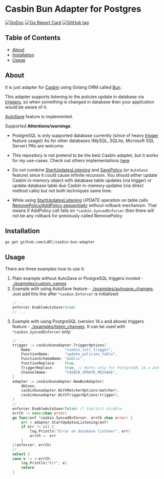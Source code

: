 
# Casbin Bun Adapter for Postgres

[![GoDoc](https://godoc.org/github.com/LdDl/casbin-bun-adapter?status.svg)](https://godoc.org/github.com/LdDl/casbin-bun-adapter) [![Go Report Card](https://goreportcard.com/badge/github.com/LdDl/casbin-bun-adapter)](https://goreportcard.com/report/github.com/LdDl/casbin-bun-adapter) [![GitHub tag](https://img.shields.io/github/tag/LdDl/casbin-bun-adapter.svg)](https://github.com/LdDl/casbin-bun-adapter/releases)

## Table of Contents
- [About](#about)
- [Installation](#installation)
- [Usage](#usage)


## About

It is just adapter for [Casbin](https://casbin.org/) using Golang ORM called [Bun](https://bun.uptrace.dev/).

This adapter supports listening to the policies update in database via [triggers](https://www.postgresql.org/docs/8.1/triggers.html), so when something is changed in database then your application would be aware of it.

[AutoSave](https://casbin.org/docs/adapters/#autosave) feature is implemented.

Supported
__Attentions/warnings__:

- PostgreSQL is only supported database currently (since of heavy [trigger](https://www.postgresql.org/docs/8.1/triggers.html) feature usage)! As for other databases (MySQL, SQLite, Microsoft SQL Server) PRs are welcome.

- This repository is not pretend to be the best Casbin adapter, but it works for my use-cases. Check out others implementations [here](https://casbin.org/docs/adapters/#supported-adapters)

- Do not combine [StartUpdatesListening](./trigger.go#L159) and [SavePolicy](./adapter.go#L158) (or `AutoSave` feature) since it could cause infinite recursion. You should either update Casbin in-memory object with database table updates (via trigger) or update database table due Casbin in-memory updates (via direct method calls) but not both techniques same time.

- While using [StartUpdatesListening](./trigger.go#L159) _UPDATE_ operation on table calls [RemovePolicy/AddPolicy sequentially](./trigger.go#L186) without rollback mechanism. That means if AddPolicy call fails on `*casbin.SyncedEnforcer` then there will not be any rollback for previously called RemovePolicy


## Installation
```shell
go get github.com/LdDl/casbin-bun-adapter
```

## Usage

There are three examples how to use it:
1. Plain example without AutoSave or PostgreSQL triggers involed - [./examples/custom_names](./examples/custom_names/main.go)
2. Example with using AutoSave feature - [./examples/autosave_changes](./examples/autosave_changes/main.go). Just add this line after `*casbin.Enforcer` is initialized:
    ```go
    // ...
    enforcer.EnableAutoSave(true)
    // ...
    ```
3. Example with using PostgreSQL (version 14.x and above) triggers feature - [./examples/listen_changes](./examples/listen_changes/main.go). It can be used with `*casbin.SyncedEnforcer` only:
    ```go
    // ...
    trigger := casbinbunadapter.TriggerOptions{
        Name:               "casbin_call_trigger",
        FunctionName:       "update_policies_table",
        FunctionSchemaName: "public",
        FunctionReplace:    true,
        TriggerReplace:     true, // Works only for PostgreSQL 14.x and above
        ChannelName:        "CASBIN_UPDATE_MESSAGE",
    }
    adapter := casbinbunadapter.NewBunAdapter(
        dbConn,
        casbinbunadapter.WithMatcherOptions(matcher),
        casbinbunadapter.WithTriggerOptions(trigger),
    )
    // ...
	enforcer.EnableAutoSave(false) // Explicit disable
    errCh := make(chan error)
    go func(enf *casbin.SyncedEnforcer, errCh chan error) {
        err = adapter.StartUpdatesListening(enf)
        if err != nil {
            log.Println("Error on database listener", err)
            errCh <- err
        }
    }(enforcer, errCh)
    // ...
    select {
	case e := <-errCh:
		log.Println("Err", e)
		return
	}
    ```
